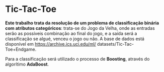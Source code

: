 # Tic-Tac-Toe
**Este trabalho trata da resolução de um problema de classificação binária com atributos categóricos**: trata-se do Jogo da Velha, onde as entradas serão as possíveis combinação ao final do jogo, e a saída será a classificação se algué, venceu o jogo ou não. A base de dados está disponível em https://archive.ics.uci.edu/ml/
datasets/Tic-Tac-Toe+Endgame. 

Para a classificação será utilizado o processo de **Boosting**, através do algorítimo **AdaBoost**. 
